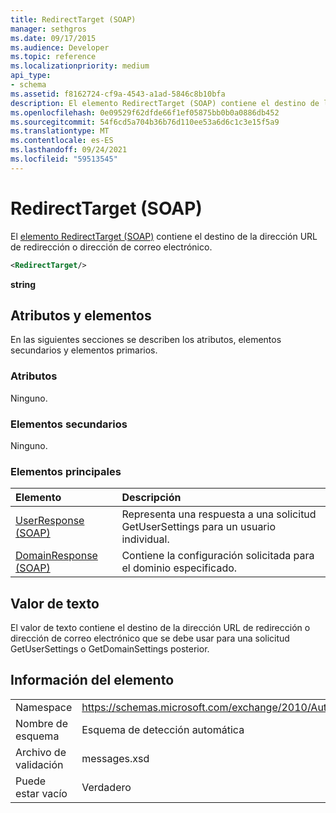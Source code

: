 ```yaml
---
title: RedirectTarget (SOAP)
manager: sethgros
ms.date: 09/17/2015
ms.audience: Developer
ms.topic: reference
ms.localizationpriority: medium
api_type:
- schema
ms.assetid: f8162724-cf9a-4543-a1ad-5846c8b10bfa
description: El elemento RedirectTarget (SOAP) contiene el destino de la dirección URL de redirección o dirección de correo electrónico.
ms.openlocfilehash: 0e09529f62dfde66f1ef05875bb0b0a0886db452
ms.sourcegitcommit: 54f6cd5a704b36b76d110ee53a6d6c1c3e15f5a9
ms.translationtype: MT
ms.contentlocale: es-ES
ms.lasthandoff: 09/24/2021
ms.locfileid: "59513545"
---
```

# <a name="redirecttarget-soap"></a>RedirectTarget (SOAP)

El [elemento RedirectTarget (SOAP)](redirecttarget-soap.md) contiene el destino de la dirección URL de redirección o dirección de correo electrónico. 
  
```XML
<RedirectTarget/>
```

 **string**
## <a name="attributes-and-elements"></a>Atributos y elementos

En las siguientes secciones se describen los atributos, elementos secundarios y elementos primarios.
  
### <a name="attributes"></a>Atributos

Ninguno.
  
### <a name="child-elements"></a>Elementos secundarios

Ninguno.
  
### <a name="parent-elements"></a>Elementos principales

|**Elemento**|**Descripción**|
|:-----|:-----|
|[UserResponse (SOAP)](userresponse-soap.md) <br/> |Representa una respuesta a una solicitud GetUserSettings para un usuario individual.  <br/> |
|[DomainResponse (SOAP)](domainresponse-soap.md) <br/> |Contiene la configuración solicitada para el dominio especificado.  <br/> |
   
## <a name="text-value"></a>Valor de texto

El valor de texto contiene el destino de la dirección URL de redirección o dirección de correo electrónico que se debe usar para una solicitud GetUserSettings o GetDomainSettings posterior.
  
## <a name="element-information"></a>Información del elemento

|||
|:-----|:-----|
|Namespace  <br/> |https://schemas.microsoft.com/exchange/2010/Autodiscover  <br/> |
|Nombre de esquema  <br/> |Esquema de detección automática  <br/> |
|Archivo de validación  <br/> |messages.xsd  <br/> |
|Puede estar vacío  <br/> |Verdadero  <br/> |
   

